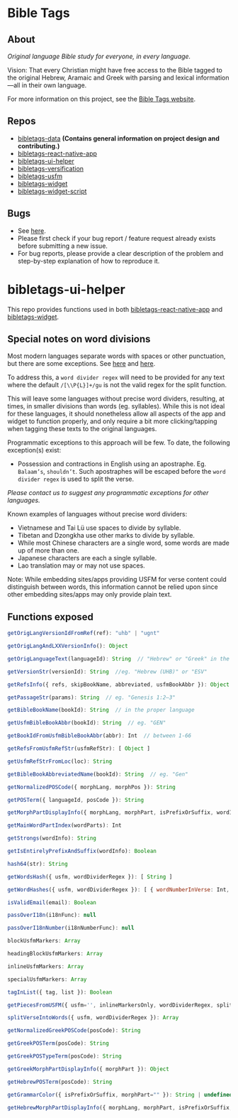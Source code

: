 # Bible Tags

## About

*Original language Bible study for everyone, in every language.*

Vision: That every Christian might have free access to the Bible tagged to the original Hebrew, Aramaic and Greek with parsing and lexical information—all in their own language.

For more information on this project, see the [Bible Tags website](https://bibletags.org).

## Repos

* [bibletags-data](https://github.com/educational-resources-and-services/bibletags-data) **(Contains general information on project design and contributing.)**
* [bibletags-react-native-app](https://github.com/educational-resources-and-services/bibletags-react-native-app)
* [bibletags-ui-helper](https://github.com/educational-resources-and-services/bibletags-ui-helper)
* [bibletags-versification](https://github.com/educational-resources-and-services/bibletags-versification)
* [bibletags-usfm](https://github.com/educational-resources-and-services/bibletags-usfm)
* [bibletags-widget](https://github.com/educational-resources-and-services/bibletags-widget)
* [bibletags-widget-script](https://github.com/educational-resources-and-services/bibletags-widget-script)

## Bugs

* See [here](https://github.com/educational-resources-and-services/bibletags-data/issues).
* Please first check if your bug report / feature request already exists before submitting a new issue.
* For bug reports, please provide a clear description of the problem and step-by-step explanation of how to reproduce it.

# bibletags-ui-helper

This repo provides functions used in both [bibletags-react-native-app](https://github.com/educational-resources-and-services/bibletags-react-native-app) and [bibletags-widget](https://github.com/educational-resources-and-services/bibletags-widget).

## Special notes on word divisions

Most modern languages separate words with spaces or other punctuation, but there are some exceptions. See [here](https://en.wikipedia.org/wiki/Word_divider) and [here](https://linguistics.stackexchange.com/questions/6131/is-there-a-long-list-of-languages-whose-writing-systems-dont-use-spaces).

To address this, a `word divider regex` will need to be provided for any text where the default `/[\\P{L}]+/gu` is not the valid regex for the split function.

This will leave some languages without precise word dividers, resulting, at times, in smaller divisions than words (eg. syllables). While this is not ideal for these languages, it should nonetheless allow all aspects of the app and widget to function properly, and only require a bit more clicking/tapping when tagging these texts to the original languages.

Programmatic exceptions to this approach will be few. To date, the following exception(s) exist:

* Possession and contractions in English using an apostraphe. Eg. `Balaam’s`, `shouldn’t`. Such apostraphes will be escaped before the `word divider regex` is used to split the verse.

*Please contact us to suggest any programmatic exceptions for other languages.*

Known examples of languages without precise word dividers:

* Vietnamese and Tai Lü use spaces to divide by syllable.
* Tibetan and Dzongkha use other marks to divide by syllable.
* While most Chinese characters are a single word, some words are made up of more than one.
* Japanese characters are each a single syllable.
* Lao translation may or may not use spaces.

Note: While embedding sites/apps providing USFM for verse content could distinguish between words, this information cannot be relied upon since other embedding sites/apps may only provide plain text.

## Functions exposed

```js
getOrigLangVersionIdFromRef(ref): "uhb" | "ugnt"
```

```js
getOrigLangAndLXXVersionInfo(): Object
```

```js
getOrigLanguageText(languageId): String  // "Hebrew" or "Greek" in the proper language
```

```js
getVersionStr(versionId): String  //eg. "Hebrew (UHB)" or "ESV"
```

```js
getRefsInfo({ refs, skipBookName, abbreviated, usfmBookAbbr }): Object  // eg. { bookId: 1, chapter: 1, start_verse: 1, end_verse: 2 }
```

```js
getPassageStr(params): String  // eg. "Genesis 1:2–3"
```

```js
getBibleBookName(bookId): String  // in the proper language
```

```js
getUsfmBibleBookAbbr(bookId): String  // eg. "GEN"
```

```js
getBookIdFromUsfmBibleBookAbbr(abbr): Int  // between 1-66
```

```js
getRefsFromUsfmRefStr(usfmRefStr): [ Object ]
```

```js
getUsfmRefStrFromLoc(loc): String
```

```js
getBibleBookAbbreviatedName(bookId): String  // eg. "Gen"
```

```js
getNormalizedPOSCode({ morphLang, morphPos }): String
```

```js
getPOSTerm({ languageId, posCode }): String
```

```js
getMorphPartDisplayInfo({ morphLang, morphPart, isPrefixOrSuffix, wordIsMultiPart }): { str: String, color: String }
```

```js
getMainWordPartIndex(wordParts): Int
```

```js
getStrongs(wordInfo): String
```

```js
getIsEntirelyPrefixAndSuffix(wordInfo): Boolean
```

```js
hash64(str): String
```

```js
getWordsHash({ usfm, wordDividerRegex }): [ String ]
```

```js
getWordHashes({ usfm, wordDividerRegex }): [ { wordNumberInVerse: Int, hash: String, withBeforeHash: String, withAfterHash: String, withBeforeAndAfterHash: String }
```

```js
isValidEmail(email): Boolean
```

```js
passOverI18n(i18nFunc): null
```

```js
passOverI18nNumber(i18nNumberFunc): null
```

```js
blockUsfmMarkers: Array
```

```js
headingBlockUsfmMarkers: Array
```

```js
inlineUsfmMarkers: Array
```

```js
specialUsfmMarkers: Array
```

```js
tagInList({ tag, list }): Boolean
```

```js
getPiecesFromUSFM({ usfm='', inlineMarkersOnly, wordDividerRegex, splitIntoWords }): Array
```

```js
splitVerseIntoWords({ usfm, wordDividerRegex }): Array
```

```js
getNormalizedGreekPOSCode(posCode): String
```

```js
getGreekPOSTerm(posCode): String
```

```js
getGreekPOSTypeTerm(posCode): String
```

```js
getGreekMorphPartDisplayInfo({ morphPart }): Object
```

```js
getHebrewPOSTerm(posCode): String
```

```js
getGrammarColor({ isPrefixOrSuffix, morphPart="" }): String | undefined
```

```js
getHebrewMorphPartDisplayInfo({ morphLang, morphPart, isPrefixOrSuffix, wordIsMultiPart }): Object
```
